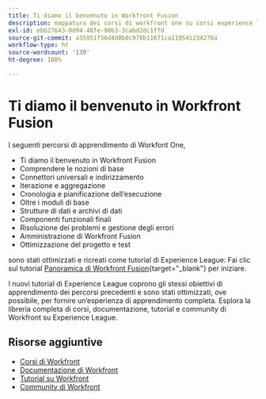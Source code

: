 ```yaml
---
title: Ti diamo il benvenuto in Workfront Fusion
description: mappatura dei corsi di workfront one su corsi experience league
exl-id: ebb27643-0d94-48fe-90b3-3cabd2dc1ffd
source-git-commit: a35951f56d4d0b0c978b11671ca119541234270a
workflow-type: ht
source-wordcount: '139'
ht-degree: 100%

---
```


# Ti diamo il benvenuto in Workfront Fusion

I seguenti percorsi di apprendimento di Workfont One,

* Ti diamo il benvenuto in Workfront Fusion
* Comprendere le nozioni di base
* Connettori universali e indirizzamento
* Iterazione e aggregazione
* Cronologia e pianificazione dell’esecuzione
* Oltre i moduli di base
* Strutture di dati e archivi di dati
* Componenti funzionali finali
* Risoluzione dei problemi e gestione degli errori
* Amministrazione di Workfront Fusion
* Ottimizzazione del progetto e test

sono stati ottimizzati e ricreati come tutorial di Experience League: Fai clic sul tutorial [Panoramica di Workfront Fusion](https://experienceleague.adobe.com/docs/workfront-learn/tutorials-workfront/fusion/welcome-to-workfront-fusion/workfront-fusion-overview.html?lang=it){target="_blank"} per iniziare.

I nuovi tutorial di Experience League coprono gli stessi obiettivi di apprendimento dei percorsi precedenti e sono stati ottimizzati, ove possibile, per fornire un’esperienza di apprendimento completa.  Esplora la libreria completa di corsi, documentazione, tutorial e community di Workfront su Experience League.

## Risorse aggiuntive

* [Corsi di Workfront](https://experienceleague.adobe.com/?lang=it&amp;Solution=Workfront#courses)
* [Documentazione di Workfront](https://experienceleague.adobe.com/docs/workfront.html?lang=it)
* [Tutorial su Workfront](https://experienceleague.adobe.com/docs/workfront-learn/tutorials-workfront/home.html?lang=it)
* [Community di Workfront](https://experienceleaguecommunities.adobe.com/t5/workfront/ct-p/workfront)
